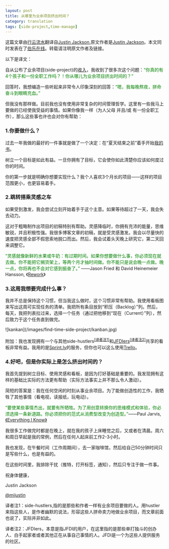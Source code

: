 ```yaml
---
layout: post
title: 从哪里为业余项目挤出时间？
category: translation
tags: [side-project,time-manage]
---
```


这篇文章由[行云流水](http://xylsh.github.com/)翻译自[Justin Jackson](http://justinjackson.ca/where-do-you-find-the-time-for-side-projects/),原文作者是[Justin Jackson](http://justinjackson.ca/where-do-you-find-the-time-for-side-projects/)。本文同时发表在了[伯乐在线](http://blog.jobbole.com/59384/)。转载请注明原文作者及链接。

以下是译文：

<p>自从公布了业余项目(side-project)的<a href="http://justinjackson.ca/2013-revenue-stats/" target="_blank">收入</a>，我收到了很多次这个问题：<span style="color: #008000;">&#8220;你真的有4个孩子和一份全职工作吗？！你从哪儿为业余项目挤出时间的？&#8221;</span></p>
<p>回答时，我想编造一些听起来非常令人印象深刻的回答：<span style="color: #008000;">&#8220;嗯，我每晚熬夜，拼命奋斗到眼睛充血。&#8221;</span></p>
<p>但我没有那样做。目前我也没有使用非常复杂的时间管理哲学。这里有一些我马上要做的已经使我受益的事情。如果你像我一样（为人父母 并且/或 有一份全职工作），那么这些事也许也会对你有帮助：</p>
<h3>1.你要做什么？</h3>
<p>过去一年我做的最好的一件事就是做了一个决定：在“夏天结束之前”着手开始<a href="https://gumroad.com/l/amplification" target="_blank">我的书</a>。</p>
<p>树立一个目标是如此有益。一旦你拥有了目标，它会使你如此清楚你应该如何度过你的时间。</p>
<p>你的第一步就是明确你想要实现什么？我个人喜欢3个月长的项目——这样的项目范围更小，也更容易着手。</p>
<h3>2.跳转搭乘灵感之车</h3>
<p>如果受到激发，我会尝试立刻开始着手于这个主意。如果等待超过了一天，我会失去动力。</p>
<p>这对于粗略制作出项目的初稿特别有帮助。灵感降临时，你拥有充沛的能量，思维敏锐，并且积极性强。我很多博客文章的初稿，就是受灵感激发。我会以尽量快的速度把灵感全部不假思索地脱口而出。然后，我会试着头天晚上研究它，第二天回来调整它。</p>
<p style="text-align: left;"><span style="color: #008000;">&#8220;灵感就像新鲜的水果或牛奶：有过期时间。如果你想要做什么事，你必须现在就去做。你不能把它搁货架上，等两个月才抽时间做。你不能只是说会晚一点做。晚一点，你将再也不会对它感到振奋了。&#8221; </span>——Jason Fried 和 David Heinemeier Hansson, 《<span class='wp_keywordlink'><a href="http://www.amazon.cn/gp/product/B0048EKQS0/ref=as_li_qf_sp_asin_il_tl?ie=UTF8&camp=536&creative=3200&creativeASIN=B0048EKQS0&linkCode=as2&tag=vastwork-23" title="重来:更为简单有效的商业思维" rel="nofollow" target="_blank">Rework</a></span>》</p>
<h3>3.这周我想要完成什么事？</h3>
<p>我并不总是保持这个习惯，但当我这么做时，这个习惯非常有帮助。我使用看板图来写出这周可实现任务的清单。我把所有条目放到“积压（Backlog）”列。然后，每天，我把列表拉过来，选择一个任务（通过把他移到“现在（Current）”列），然后致力于这个任务直到做完。</p>
![kankan](/images/find-time-side-project/kanban.jpg)
<p>附加：我也发现拥有一个与其他side-hustlers<sup><a href="#yizhu1">[译者注1]</a></sup>和<a href="http://jfdi.bz/" target="_blank">JFDIers</a><sup><a href="#yizhu2">[译者注2]</a></sup>共享的看板非常有益。我用的是<a href="http://sprint.ly/" target="_blank">Sprint.ly</a>的服务，但你也可以这么使用<a href="https://trello.com/" target="_blank">Trello</a>。</p>
<h3>4.好吧，但是你实际上是怎么挤出时间的？</h3>
<p>我首先提到树立目标、使用灵感和看板，是因为打好基础是重要的。我发现拥有这样的基础比实际的方法更有帮助（实际方法事实上并不那么令人激动）。</p>
<p>简短的答案是：我在任何空闲的时刻从事业余项目。为了能做创造性的工作，我牺牲了其他事情（看电视，读报纸，玩电动）。</p>
<p><span style="color: #008000;">&#8220;要使某些事情杰出，就要有所牺牲。为了用创意转换你的思维模式和体验，你必须选择一条新道路。你必须把你的范式从消费型改变为创造型。&#8221;</span>——Paul Jarvis, <a href="http://pjrvs.com/everything/" target="_blank">《Everything I Know》</a></p>
<p>我很多工作做完时都是在晚上，就在我的孩子上床睡觉之后，又或者在清晨。周六和周日早起是我的常例，然后在任何人起床前工作2-3小时。</p>
<p>我也发现，在午餐时间（工作周期间），去一家咖啡馆，然后给自己50分钟时间只是写些什么，也是有益的。</p>
<p>在这些时间里，我排除干扰（推特，打开标签，通知），然后只专注于做一件事。</p>
<p>祝身体健康，</p>
<p>Justin Jackson</p>
<p><a href="http://twitter.com/mijustin" target="_blank">@mijustin</a></p>
<p><a name="yizhu1"></a>译者注1：side-hustlers,指的是那些和作者一样有业余项目要做的人。用hustler来指这些人，是作者幽默的说法，形容这些人拼命卖力地做业余项目，而文章前面也说了，实际并非如此。</p>
<p><a name="yizhu2"></a>译者注2：JFDIers，本意是指JFDI的用户，在这里指的是那些单打独斗的创办人、白手起家者或者其他正在从事自己事情的人。JFDI是一个为这些人提供服务的社区。</p>

